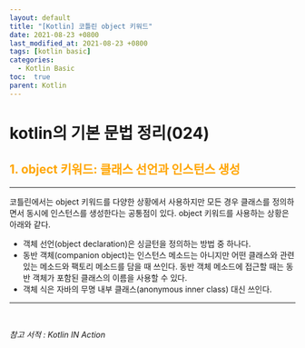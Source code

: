 ```yaml
---
layout: default
title: "[Kotlin] 코틀린 object 키워드"
date: 2021-08-23 +0800
last_modified_at: 2021-08-23 +0800
tags: [kotlin basic]
categories:
  - Kotlin Basic
toc:  true
parent: Kotlin
---
```


# kotlin의 기본 문법 정리(024) 

## <span style="color:orange">1. object 키워드: 클래스 선언과 인스턴스 생성</span>  
---  

코틀린에서는 object 키워드를 다양한 상황에서 사용하지만 모든 경우 클래스를 정의하면서 동시에 인스턴스를 생성한다는 공통점이 있다. object 키워드를 사용하는 상황은 아래와 같다.

- 객체 선언(object declaration)은 싱글턴을 정의하는 방법 중 하나다.  
- 동반 객체(companion object)는 인스턴스 메소드는 아니지만 어떤 클래스와 관련 있는 메소드와 팩토리 메소드를 담을 때 쓰인다. 동반 객체 메소드에 접근할 때는 동반 객체가 포함된 클래스의 이름을 사용할 수 있다.  
- 객체 식은 자바의 무명 내부 클래스(anonymous inner class) 대신 쓰인다.

---

<br>

*참고 서적 : Kotlin IN Action*